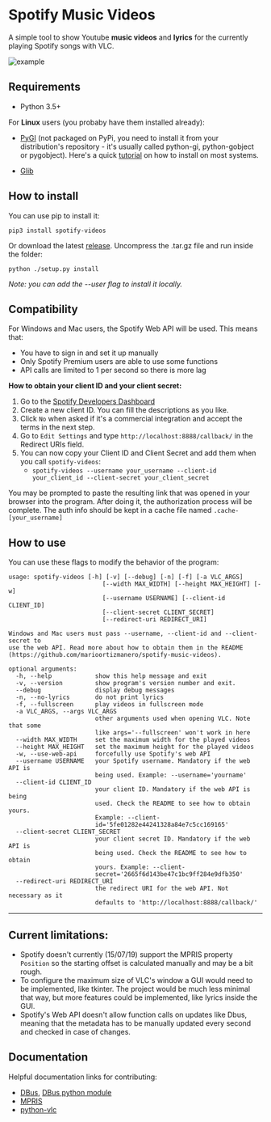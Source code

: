 # Spotify Music Videos

A simple tool to show Youtube **music videos** and **lyrics** for the currently playing Spotify songs with VLC.

![example](screenshots/screenshot.png)


## Requirements

* Python 3.5+

For **Linux** users (you probaby have them installed already):

* [PyGI](https://pygobject.readthedocs.io/en/latest/) (not packaged on PyPi, you need to install it from your distribution's repository - it's usually called python-gi, python-gobject or pygobject). Here's a quick [tutorial](https://pygobject.readthedocs.io/en/latest/getting_started.html) on how to install on most systems.

* [Glib](https://developer.gnome.org/glib/)


## How to install

You can use pip to install it:

`pip3 install spotify-videos`

Or download the latest [release](https://github.com/marioortizmanero/spotify-music-videos/releases). Uncompress the .tar.gz file and run inside the folder:

`python ./setup.py install`

*Note: you can add the --user flag to install it locally.*


## Compatibility

For Windows and Mac users, the Spotify Web API will be used. This means that:

* You have to sign in and set it up manually
* Only Spotify Premium users are able to use some functions
* API calls are limited to 1 per second so there is more lag

**How to obtain your client ID and your client secret:**

1. Go to the [Spotify Developers Dashboard](https://developer.spotify.com/dashboard/applications)
2. Create a new client ID. You can fill the descriptions as you like.
3. Click `No` when asked if it's a commercial integration and accept the terms in the next step.
4. Go to `Edit Settings` and type `http://localhost:8888/callback/` in the Redirect URIs field.
5. You can now copy your Client ID and Client Secret and add them when you call `spotify-videos`:
    * `spotify-videos --username your_username --client-id your_client_id --client-secret your_client_secret`

You may be prompted to paste the resulting link that was opened in your browser into the program. After doing it, the authorization process will be complete. The auth info should be kept in a cache file named `.cache-[your_username]`


## How to use

You can use these flags to modify the behavior of the program:

```
usage: spotify-videos [-h] [-v] [--debug] [-n] [-f] [-a VLC_ARGS]
                          [--width MAX_WIDTH] [--height MAX_HEIGHT] [-w]
                          [--username USERNAME] [--client-id CLIENT_ID]
                          [--client-secret CLIENT_SECRET]
                          [--redirect-uri REDIRECT_URI]

Windows and Mac users must pass --username, --client-id and --client-secret to
use the web API. Read more about how to obtain them in the README
(https://github.com/marioortizmanero/spotify-music-videos).

optional arguments:
  -h, --help            show this help message and exit
  -v, --version         show program's version number and exit.
  --debug               display debug messages
  -n, --no-lyrics       do not print lyrics
  -f, --fullscreen      play videos in fullscreen mode
  -a VLC_ARGS, --args VLC_ARGS
                        other arguments used when opening VLC. Note that some
                        like args='--fullscreen' won't work in here
  --width MAX_WIDTH     set the maximum width for the played videos
  --height MAX_HEIGHT   set the maximum height for the played videos
  -w, --use-web-api     forcefully use Spotify's web API
  --username USERNAME   your Spotify username. Mandatory if the web API is
                        being used. Example: --username='yourname'
  --client-id CLIENT_ID
                        your client ID. Mandatory if the web API is being
                        used. Check the README to see how to obtain yours.
                        Example: --client-
                        id='5fe01282e44241328a84e7c5cc169165'
  --client-secret CLIENT_SECRET
                        your client secret ID. Mandatory if the web API is
                        being used. Check the README to see how to obtain
                        yours. Example: --client-
                        secret='2665f6d143be47c1bc9ff284e9dfb350'
  --redirect-uri REDIRECT_URI
                        the redirect URI for the web API. Not necessary as it
                        defaults to 'http://localhost:8888/callback/'
```

---

## Current limitations:
* Spotify doesn't currently (15/07/19) support the MPRIS property `Position` so the starting offset is calculated manually and may be a bit rough.
* To configure the maximum size of VLC's window a GUI would need to be implemented, like tkinter. The project would be much less minimal that way, but more features could be implemented, like lyrics inside the GUI.
* Spotify's Web API doesn't allow function calls on updates like Dbus, meaning that the metadata has to be manually updated every second and checked in case of changes.


## Documentation

Helpful documentation links for contributing:
* [DBus](https://dbus.freedesktop.org/doc/dbus-specification.html), [DBus python module](https://dbus.freedesktop.org/doc/dbus-python/tutorial.html)
* [MPRIS](https://specifications.freedesktop.org/mpris-spec/latest/Player_Interface.html#Property:Position)
* [python-vlc](https://www.olivieraubert.net/vlc/python-ctypes/doc/)

